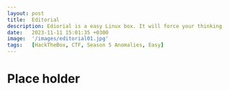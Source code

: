 ```yaml
---
layout: post
title:  Editorial
description: Ediorial is a easy Linux box. It will force your thinking about XSS and more. Something placeholder something...
date:   2023-11-11 15:01:35 +0300
image:  '/images/editorial01.jpg'
tags:   [HackTheBox, CTF, Season 5 Anomalies, Easy]
---
```

# Place holder
